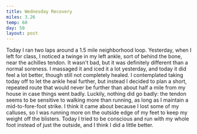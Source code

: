 ```yaml
---
title: Wednesday Recovery
miles: 3.26
temp: 60
day: 50
layout: post
---
```

Today I ran two laps around a 1.5 mile neighborhood loop. Yesterday, when I left for class, I noticed a twinge in my left ankle, sort of behind the bone, near the achilles tendon. It wasn't bad, but it was definitely different than a normal soreness. I massaged it and iced it a lot yesterday, and today it did feel a lot better, though still not completely healed. I contemplated taking today off to let the ankle heal further, but instead I decided to plan a short, repeated route that would never be further than about half a mile from my house in case things went badly. Luckily, nothing did go badly: the tendon seems to be sensitive to walking more than running, as long as I maintain a mid-to-fore-foot strike. I think it came about because I lost some of my calluses, so I was running more on the outside edge of my feet to keep my weight off the blisters. Today I tried to be conscious and run with my whole foot instead of just the outside, and I think I did a little better.